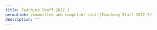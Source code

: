 ```yaml
---
title: Teaching Staff 2022 2
permalink: /committed-and-competent-staff/Teaching-Staff-2022-2/
description: ""
---
```

